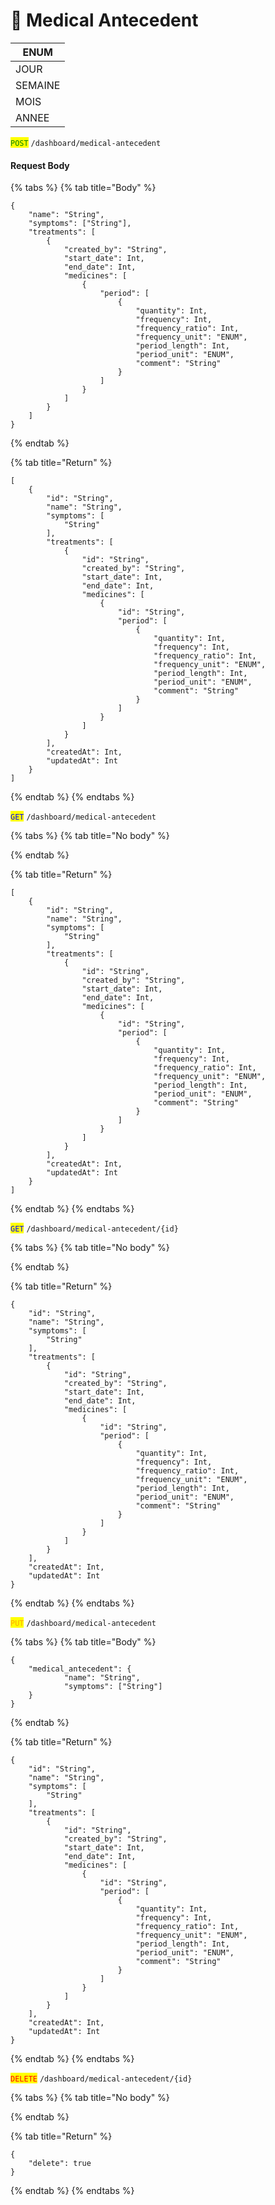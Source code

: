 # 💊 Medical Antecedent





| ENUM    |
| ------- |
| JOUR    |
| SEMAINE |
| MOIS    |
| ANNEE   |





<mark style="color:green;">`POST`</mark> `/dashboard/medical-antecedent`&#x20;

#### Request Body

{% tabs %}
{% tab title="Body" %}
```
{
	"name": "String",
	"symptoms": ["String"],
	"treatments": [
		{
			"created_by": "String",
			"start_date": Int,
			"end_date": Int,
			"medicines": [
				{
					"period": [
						{
							"quantity": Int,
							"frequency": Int,
							"frequency_ratio": Int,
							"frequency_unit": "ENUM",
							"period_length": Int,
							"period_unit": "ENUM",
							"comment": "String"
						}
					]
				}
			]
		}
	]
}
```


{% endtab %}

{% tab title="Return" %}
```
[
	{
		"id": "String",
		"name": "String",
		"symptoms": [
			"String"
		],
		"treatments": [
			{
				"id": "String",
				"created_by": "String",
				"start_date": Int,
				"end_date": Int,
				"medicines": [
					{
						"id": "String",
						"period": [
							{
								"quantity": Int,
								"frequency": Int,
								"frequency_ratio": Int,
								"frequency_unit": "ENUM",
								"period_length": Int,
								"period_unit": "ENUM",
								"comment": "String"
							}
						]
					}
				]
			}
		],
		"createdAt": Int,
		"updatedAt": Int
	}
]
```


{% endtab %}
{% endtabs %}



<mark style="color:blue;">`GET`</mark> `/dashboard/medical-antecedent`

{% tabs %}
{% tab title="No body" %}

{% endtab %}

{% tab title="Return" %}
```
[
	{
		"id": "String",
		"name": "String",
		"symptoms": [
			"String"
		],
		"treatments": [
			{
				"id": "String",
				"created_by": "String",
				"start_date": Int,
				"end_date": Int,
				"medicines": [
					{
						"id": "String",
						"period": [
							{
								"quantity": Int,
								"frequency": Int,
								"frequency_ratio": Int,
								"frequency_unit": "ENUM",
								"period_length": Int,
								"period_unit": "ENUM",
								"comment": "String"
							}
						]
					}
				]
			}
		],
		"createdAt": Int,
		"updatedAt": Int
	}
]
```


{% endtab %}
{% endtabs %}



<mark style="color:blue;">`GET`</mark> `/dashboard/medical-antecedent/{id}`

{% tabs %}
{% tab title="No body" %}

{% endtab %}

{% tab title="Return" %}
```
{
	"id": "String",
	"name": "String",
	"symptoms": [
		"String"
	],
	"treatments": [
		{
			"id": "String",
			"created_by": "String",
			"start_date": Int,
			"end_date": Int,
			"medicines": [
				{
					"id": "String",
					"period": [
						{
							"quantity": Int,
							"frequency": Int,
							"frequency_ratio": Int,
							"frequency_unit": "ENUM",
							"period_length": Int,
							"period_unit": "ENUM",
							"comment": "String"
						}
					]
				}
			]
		}
	],
	"createdAt": Int,
	"updatedAt": Int
}
```
{% endtab %}
{% endtabs %}



<mark style="color:orange;">`PUT`</mark> `/dashboard/medical-antecedent`

{% tabs %}
{% tab title="Body" %}
```
{
	"medical_antecedent": {
			"name": "String",
			"symptoms": ["String"]
	}
}
```


{% endtab %}

{% tab title="Return" %}
```
{
	"id": "String",
	"name": "String",
	"symptoms": [
		"String"
	],
	"treatments": [
		{
			"id": "String",
			"created_by": "String",
			"start_date": Int,
			"end_date": Int,
			"medicines": [
				{
					"id": "String",
					"period": [
						{
							"quantity": Int,
							"frequency": Int,
							"frequency_ratio": Int,
							"frequency_unit": "ENUM",
							"period_length": Int,
							"period_unit": "ENUM",
							"comment": "String"
						}
					]
				}
			]
		}
	],
	"createdAt": Int,
	"updatedAt": Int
}
```


{% endtab %}
{% endtabs %}



<mark style="color:red;">`DELETE`</mark> `/dashboard/medical-antecedent/{id}`

{% tabs %}
{% tab title="No body" %}

{% endtab %}

{% tab title="Return" %}
```
{
	"delete": true
}
```


{% endtab %}
{% endtabs %}

